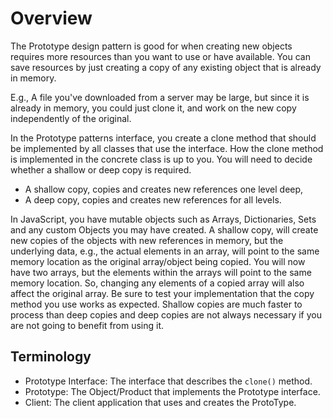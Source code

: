 # Overview

The Prototype design pattern is good for when creating new objects requires more resources than you want to use or have available. You can save resources by just creating a copy of any existing object that is already in memory.

E.g., A file you've downloaded from a server may be large, but since it is already in memory, you could just clone it, and work on the new copy independently of the original.

In the Prototype patterns interface, you create a clone method that should be implemented by all classes that use the interface. How the clone method is implemented in the concrete class is up to you. You will need to decide whether a shallow or deep copy is required.

- A shallow copy, copies and creates new references one level deep,
- A deep copy, copies and creates new references for all levels.

In JavaScript, you have mutable objects such as Arrays, Dictionaries, Sets and any custom Objects you may have created.
A shallow copy, will create new copies of the objects with new references in memory, but the underlying data, e.g., the actual elements in an array, will point to the same memory location as the original array/object being copied.
You will now have two arrays, but the elements within the arrays will point to the same memory location. So, changing any elements of a copied array will also affect the original array. Be sure to test your implementation that the copy method you use works as expected. Shallow copies are much faster to process than deep copies and deep copies are not always necessary if you are not going to benefit from using it.

## Terminology

- Prototype Interface: The interface that describes the ```clone()``` method.
- Prototype: The Object/Product that implements the Prototype interface.
- Client: The client application that uses and creates the ProtoType.
